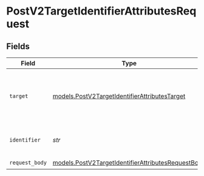 # PostV2TargetIdentifierAttributesRequest


## Fields

| Field                                                                                                          | Type                                                                                                           | Required                                                                                                       | Description                                                                                                    | Example                                                                                                        |
| -------------------------------------------------------------------------------------------------------------- | -------------------------------------------------------------------------------------------------------------- | -------------------------------------------------------------------------------------------------------------- | -------------------------------------------------------------------------------------------------------------- | -------------------------------------------------------------------------------------------------------------- |
| `target`                                                                                                       | [models.PostV2TargetIdentifierAttributesTarget](../models/postv2targetidentifierattributestarget.md)           | :heavy_check_mark:                                                                                             | Whether the attribute is to be created on an object or a list.                                                 | lists                                                                                                          |
| `identifier`                                                                                                   | *str*                                                                                                          | :heavy_check_mark:                                                                                             | N/A                                                                                                            | 97052eb9-e65e-443f-a297-f2d9a4a7f795                                                                           |
| `request_body`                                                                                                 | [models.PostV2TargetIdentifierAttributesRequestBody](../models/postv2targetidentifierattributesrequestbody.md) | :heavy_check_mark:                                                                                             | N/A                                                                                                            |                                                                                                                |